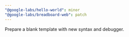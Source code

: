 ```yaml
---
"@google-labs/hello-world": minor
"@google-labs/breadboard-web": patch
---
```


Prepare a blank template with new syntax and debugger.
